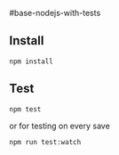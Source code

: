 #base-nodejs-with-tests

## Install

`npm install`

## Test

`npm test`

or for testing on every save

`npm run test:watch`
